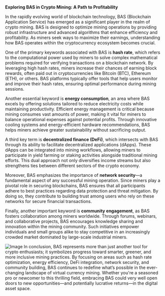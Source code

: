 **Exploring BAS in Crypto Mining: A Path to Profitability**

In the rapidly evolving world of blockchain technology, BAS (Blockchain Application Service) has emerged as a significant player in the realm of crypto mining. BAS is designed to optimize mining operations by providing robust infrastructure and advanced algorithms that enhance efficiency and profitability. As miners seek ways to maximize their earnings, understanding how BAS operates within the cryptocurrency ecosystem becomes crucial.

One of the primary keywords associated with BAS is **hash rate**, which refers to the computational power used by miners to solve complex mathematical problems required for verifying transactions on a blockchain network. By leveraging high hash rates, miners increase their chances of earning block rewards, often paid out in cryptocurrencies like Bitcoin (BTC), Ethereum (ETH), or others. BAS platforms typically offer tools that help users monitor and improve their hash rates, ensuring optimal performance during mining sessions.

Another essential keyword is **energy consumption**, an area where BAS excels by offering solutions tailored to reduce electricity costs while maintaining productivity. Efficient energy management is critical because mining consumes vast amounts of power, making it vital for miners to balance operational expenses against potential profits. Through innovative cooling systems and energy-efficient hardware recommendations, BAS helps miners achieve greater sustainability without sacrificing output.

A third key term is **decentralized finance (DeFi)**, which intersects with BAS through its ability to facilitate decentralized applications (dApps). These dApps can be integrated into mining workflows, allowing miners to participate in yield farming or staking activities alongside traditional mining efforts. This dual approach not only diversifies income streams but also strengthens ties between different sectors of the crypto economy.

Moreover, BAS emphasizes the importance of **network security**—a fundamental aspect of any successful mining operation. Since miners play a pivotal role in securing blockchains, BAS ensures that all participants adhere to best practices regarding data protection and threat mitigation. By doing so, they contribute to building trust among users who rely on these networks for secure financial transactions.

Finally, another important keyword is **community engagement**, as BAS fosters collaboration among miners worldwide. Through forums, webinars, and collaborative projects, BAS encourages knowledge sharing and innovation within the mining community. Such initiatives empower individuals and small groups alike to stay competitive in an increasingly crowded market dominated by large-scale industrial miners.


![Image](https://github.com/user-attachments/assets/31692037-0104-4703-abd1-696b6a7dd41b)
In conclusion, BAS represents more than just another tool for crypto enthusiasts; it symbolizes progress toward smarter, greener, and more inclusive mining practices. By focusing on areas such as hash rate optimization, energy efficiency, DeFi integration, network security, and community building, BAS continues to redefine what’s possible in the ever-changing landscape of virtual currency mining. Whether you're a seasoned pro or newcomer to this thrilling field, embracing BAS could very well open doors to new opportunities—and potentially lucrative returns—in the digital asset space.